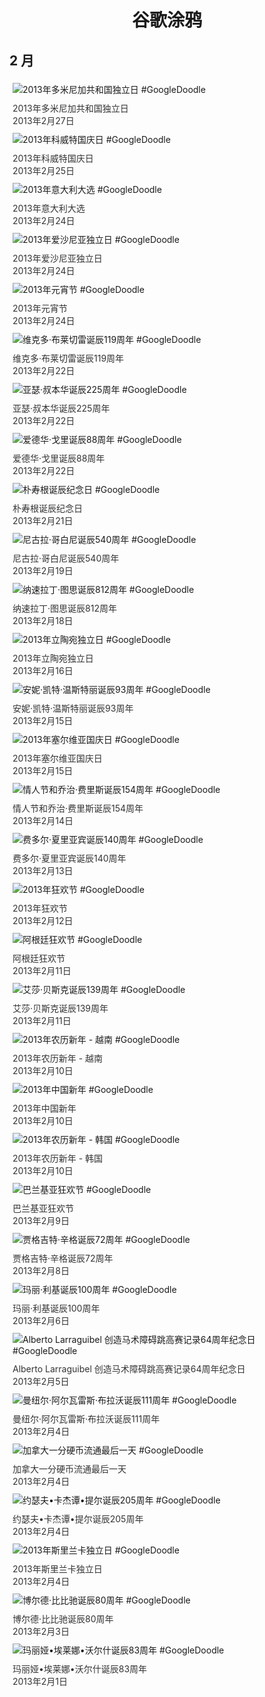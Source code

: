 
<h1 align="center"> 谷歌涂鸦 </h1>




## 2 月

<div class="image">


<img src="https://lh3.googleusercontent.com/GB9rpZO_6AyTGCe0tFpmbiLVyEY3_ILhvZueqNQUwgf1ply-OchCm6cRaQcZe5WkjaTCZBg-ZJFSP3DX46jE4M7jg51soW-QZVh6Xtc" alt="2013年多米尼加共和国独立日 #GoogleDoodle" style="margin: 5px"/>
<div class="info" style="font-size: 14px; color:#333333; margin:5px"><div class="title">2013年多米尼加共和国独立日</div><div class="date">2013年2月27日</div></div>

<img src="https://lh3.googleusercontent.com/NkxvYEFlcI87X9_wnAjm8FrvEonCEVxAZXfY6SCHw2hLXWYm74p5MR84V6rcvrOSH6lp8ZgJC_e64rMkySGCnvjipXQGO7XA7qV7UUI7" alt="2013年科威特国庆日 #GoogleDoodle" style="margin: 5px"/>
<div class="info" style="font-size: 14px; color:#333333; margin:5px"><div class="title">2013年科威特国庆日</div><div class="date">2013年2月25日</div></div>

<img src="https://lh3.googleusercontent.com/cudranOXMt5kO83VsQngHKfJPHSP80IdkciIWRkk_4rH5nAjKBsygEgzK-Ivm_hUY1SYoI1HUYhD04iY76jy3DbWfUh3wTvNtuG5Ns8W" alt="2013年意大利大选 #GoogleDoodle" style="margin: 5px"/>
<div class="info" style="font-size: 14px; color:#333333; margin:5px"><div class="title">2013年意大利大选</div><div class="date">2013年2月24日</div></div>

<img src="https://lh3.googleusercontent.com/9QxMLhQVSwjOOS-N4J12WfSog8tRuqlkHSAEeu-GPP0L3ZeLj7UNpvg9mAoZbGttX078wSA9go2i75cg7amIh1mR7738RLSWAseHNhGk" alt="2013年爱沙尼亚独立日 #GoogleDoodle" style="margin: 5px"/>
<div class="info" style="font-size: 14px; color:#333333; margin:5px"><div class="title">2013年爱沙尼亚独立日</div><div class="date">2013年2月24日</div></div>

<img src="https://lh3.googleusercontent.com/wkOyl61hsC6iKCmrvaC3GeVAJpW73akbO7FochPFQLZrgV1M5g9tr6LxRVvaBxsD30ctnh_-kMB3eK6Jdmanw44ni4mWoBdtuynLAHw" alt="2013年元宵节 #GoogleDoodle" style="margin: 5px"/>
<div class="info" style="font-size: 14px; color:#333333; margin:5px"><div class="title">2013年元宵节</div><div class="date">2013年2月24日</div></div>

<img src="https://lh3.googleusercontent.com/68Wr20GfQawj8Pp_ikI8CLtATzRrx57JxwTCtR_kY4pMw075Hi36Pz1kq1wkFrES_JHyx7tCi9L3nptoMPJORjxaokBHRNIJ2OYYIe-j" alt="维克多·布莱切雷诞辰119周年 #GoogleDoodle" style="margin: 5px"/>
<div class="info" style="font-size: 14px; color:#333333; margin:5px"><div class="title">维克多·布莱切雷诞辰119周年</div><div class="date">2013年2月22日</div></div>

<img src="https://lh3.googleusercontent.com/79h8R-_CsG5zYv56pOwOswPjvwZq_bOOTQbK3l1TaQcxiajOsctd4yjK4QjouG3ASBiHT_jOWx2GazowuxYzAoarWskWbyxH9dfYwTh4" alt="亚瑟·叔本华诞辰225周年 #GoogleDoodle" style="margin: 5px"/>
<div class="info" style="font-size: 14px; color:#333333; margin:5px"><div class="title">亚瑟·叔本华诞辰225周年</div><div class="date">2013年2月22日</div></div>

<img src="https://lh3.googleusercontent.com/uWPgRZUn7iyy2JRl-nYglH4RaGHwtFEFo6su6HhVLjTPLoSNxPZTTVU2FK9r0T1Frr891ExIvnFFtU8ITlNqFdk1MTqkKExKWn2fT0s" alt="爱德华·戈里诞辰88周年 #GoogleDoodle" style="margin: 5px"/>
<div class="info" style="font-size: 14px; color:#333333; margin:5px"><div class="title">爱德华·戈里诞辰88周年</div><div class="date">2013年2月22日</div></div>

<img src="https://lh3.googleusercontent.com/kyirHnFRLhp5dFnUlk1PMXpwe8YJemQna7qPvoIMhQ-z19J5PpXk-eIWhokd-27QGr1ec3Ql1t_SkWUuNFUIbUJ8y-90GUC41wjxITWd" alt="朴寿根诞辰纪念日 #GoogleDoodle" style="margin: 5px"/>
<div class="info" style="font-size: 14px; color:#333333; margin:5px"><div class="title">朴寿根诞辰纪念日</div><div class="date">2013年2月21日</div></div>

<img src="https://lh3.googleusercontent.com/wk3TWpL3Setg5Ks23qjvWWnFoBXctF2Hb-XQ9udSIWbZsL6C9ruvkbStn75ByLkgLyHiHWaFo9z9b7bARCsLh8xeQeGQwiyI62cd1OJT" alt="尼古拉·哥白尼诞辰540周年 #GoogleDoodle" style="margin: 5px"/>
<div class="info" style="font-size: 14px; color:#333333; margin:5px"><div class="title">尼古拉·哥白尼诞辰540周年</div><div class="date">2013年2月19日</div></div>

<img src="https://lh3.googleusercontent.com/HXyZFjiX50cvfHpDjp7j4kdZDuPntiSQ3UFwpOm7spC0wVeuAZgKd6mPHLJePXaV_mhoxbWMfvk5O1TwS9UrJLxpqUIzMab5ZQPB4zs" alt="纳速拉丁·图思诞辰812周年 #GoogleDoodle" style="margin: 5px"/>
<div class="info" style="font-size: 14px; color:#333333; margin:5px"><div class="title">纳速拉丁·图思诞辰812周年</div><div class="date">2013年2月18日</div></div>

<img src="https://lh3.googleusercontent.com/UXurVoUZU-3RZUbwMZRVPyn9mFmOYmG2s7Pbr-tgRU5rYTux2va9SnyUHgrgzFDdHXCzIWX4AuWsPWUU8n3Me1_6pyR2h-eKnbjKPCFc" alt="2013年立陶宛独立日 #GoogleDoodle" style="margin: 5px"/>
<div class="info" style="font-size: 14px; color:#333333; margin:5px"><div class="title">2013年立陶宛独立日</div><div class="date">2013年2月16日</div></div>

<img src="https://lh3.googleusercontent.com/MmFIQIQUN5Kofu2Snuawz9610sO5Y4i1DkRWVTsqi_mmHujpI5tFl_5BMVYEz5hvaI677Dl1LQSMVQCZJ9jB0DCm445MZVO4ajPDGaw" alt="安妮·凯特·温斯特丽诞辰93周年 #GoogleDoodle" style="margin: 5px"/>
<div class="info" style="font-size: 14px; color:#333333; margin:5px"><div class="title">安妮·凯特·温斯特丽诞辰93周年</div><div class="date">2013年2月15日</div></div>

<img src="https://lh3.googleusercontent.com/rgYuX7W06SDRzxXdp6yDFn-s251YlXYdEx1CzjodiYClVcRRt-8_lH69U-vomDt2YMGB6seZJdOTNc_kyrYn3_6vHScjKvB25xJq8z1M" alt="2013年塞尔维亚国庆日 #GoogleDoodle" style="margin: 5px"/>
<div class="info" style="font-size: 14px; color:#333333; margin:5px"><div class="title">2013年塞尔维亚国庆日</div><div class="date">2013年2月15日</div></div>

<img src="https://lh3.googleusercontent.com/8ybpPKg70NalcnVWrKPaL-K2UL400ecuQzwzrRgxY_PupUwpi2tXihXy7e1OIFpPdXyGYnXfPpNDucBYFM9C1dMPF6EYHHpFjgKKMhE" alt="情人节和乔治·费里斯诞辰154周年 #GoogleDoodle" style="margin: 5px"/>
<div class="info" style="font-size: 14px; color:#333333; margin:5px"><div class="title">情人节和乔治·费里斯诞辰154周年</div><div class="date">2013年2月14日</div></div>

<img src="https://lh3.googleusercontent.com/EPWCGu1Mf9s6iRuE1-rgkTO6kXNP98yva53iNjTKMQGDdbbf9vwkXbw9jv1efuFiKyq_uMg618w0oVEcajTSzZw9DAZwbFEsav3Y-e_S" alt="费多尔·夏里亚宾诞辰140周年 #GoogleDoodle" style="margin: 5px"/>
<div class="info" style="font-size: 14px; color:#333333; margin:5px"><div class="title">费多尔·夏里亚宾诞辰140周年</div><div class="date">2013年2月13日</div></div>

<img src="https://lh3.googleusercontent.com/upjkBInG7G8OLvvrkq80Wsfe9JvIrSg9rg69X23RlCbdBkvqe2IV7AMBdUYlfcG4x0GISKYv9RzbUzXfUxu3jibDRHH7geM4t-7EOB0T" alt="2013年狂欢节 #GoogleDoodle" style="margin: 5px"/>
<div class="info" style="font-size: 14px; color:#333333; margin:5px"><div class="title">2013年狂欢节</div><div class="date">2013年2月12日</div></div>

<img src="https://lh3.googleusercontent.com/av9ahLLLG8k-tXFValpGDNrT3CIRsDnewXQ678QR4rA9eplYbf8Mnr1kck-kQ8G1obCUaAZL-BrkfAED7i68jsCdEzvlT8pnJ4HqqI-I" alt="阿根廷狂欢节 #GoogleDoodle" style="margin: 5px"/>
<div class="info" style="font-size: 14px; color:#333333; margin:5px"><div class="title">阿根廷狂欢节</div><div class="date">2013年2月11日</div></div>

<img src="https://lh3.googleusercontent.com/8p6sEBJNv9073rJGWxLug7MjhfdR4c0twOlZNz7Xdnvy4VP4HouGIqZaJ-teqJMFeui5E4YB2tRsFFiHrn-MH-g_Z116x9I9WdGS7YRu" alt="艾莎·贝斯克诞辰139周年 #GoogleDoodle" style="margin: 5px"/>
<div class="info" style="font-size: 14px; color:#333333; margin:5px"><div class="title">艾莎·贝斯克诞辰139周年</div><div class="date">2013年2月11日</div></div>

<img src="https://lh3.googleusercontent.com/G5NgExKOKFdbru6RnpxvFT5KPg0-Euu805whrmmtgSp225DqksZMyuyn1fsrPTnY0rCd4aH1Fj-SYwI5WDzD2-dqfb5Vc7lKFcWVw2w" alt="2013年农历新年 - 越南 #GoogleDoodle" style="margin: 5px"/>
<div class="info" style="font-size: 14px; color:#333333; margin:5px"><div class="title">2013年农历新年 - 越南</div><div class="date">2013年2月10日</div></div>

<img src="https://lh3.googleusercontent.com/V761IgzP5hS1rGne8Q3e32sknnZV6vXpOqbw1ayQomBCMYkF0euaYD-c2sn568iiccWLd_9a5Ivp5PlV5e9IOYrOB3fgboJeBZwYcckF" alt="2013年中国新年 #GoogleDoodle" style="margin: 5px"/>
<div class="info" style="font-size: 14px; color:#333333; margin:5px"><div class="title">2013年中国新年</div><div class="date">2013年2月10日</div></div>

<img src="https://lh3.googleusercontent.com/ofnVZWf6uYOpU30bPY8PGF5kJcgE3E1zvykP6O5Gv5iGl2CPjOtGhTD-fJUNs_3tuNNSpfuETXq9gEkT-PPIZExiiJsFByEhqnMAwb0" alt="2013年农历新年 - 韩国 #GoogleDoodle" style="margin: 5px"/>
<div class="info" style="font-size: 14px; color:#333333; margin:5px"><div class="title">2013年农历新年 - 韩国</div><div class="date">2013年2月10日</div></div>

<img src="https://lh3.googleusercontent.com/GwNbNeVgcgi50wMHqV2cp-EvWQtKouNDr10Iyk-vRGKmeRAKg7K0VY67H_EgY82Z5o5FVBMUSZx67RXqoOp8XakJJn13vruuW0UwRX1O-A" alt="巴兰基亚狂欢节 #GoogleDoodle" style="margin: 5px"/>
<div class="info" style="font-size: 14px; color:#333333; margin:5px"><div class="title">巴兰基亚狂欢节</div><div class="date">2013年2月9日</div></div>

<img src="https://lh3.googleusercontent.com/fWH_NT7S9yrdKaM62rPuhtKCi4WX_KGYHYMIXzJiQKFrq4QezHxFZRC2PRtGpmtCNbZev7ErgK99AMejb5hJX1vCvNDgVQBovmd8aAbJOw" alt="贾格吉特·辛格诞辰72周年 #GoogleDoodle" style="margin: 5px"/>
<div class="info" style="font-size: 14px; color:#333333; margin:5px"><div class="title">贾格吉特·辛格诞辰72周年</div><div class="date">2013年2月8日</div></div>

<img src="https://lh3.googleusercontent.com/5XfItahJSuLhgQB5OyWsiCmqmlkMokXoYC8FVwoYzyHpF-ufAA7OyqNWB9gltIlbXy0q6hAT1lkxR44sW0pm475AYhrayQyUqz1ilPtz" alt="玛丽·利基诞辰100周年 #GoogleDoodle" style="margin: 5px"/>
<div class="info" style="font-size: 14px; color:#333333; margin:5px"><div class="title">玛丽·利基诞辰100周年</div><div class="date">2013年2月6日</div></div>

<img src="https://lh3.googleusercontent.com/o4I4rzoR0rQ7MXGF9W16D4FkgevWVAtUJdmdJDjfS5k_a08qjhDXuKK1i7b8UqQXCefHMdPrWCzVDOPQTWFFrGG4gHhA1YlEYrxgReCxrg" alt="Alberto Larraguibel 创造马术障碍跳高赛记录64周年纪念日 #GoogleDoodle" style="margin: 5px"/>
<div class="info" style="font-size: 14px; color:#333333; margin:5px"><div class="title">Alberto Larraguibel 创造马术障碍跳高赛记录64周年纪念日</div><div class="date">2013年2月5日</div></div>

<img src="https://lh3.googleusercontent.com/o439zy8voViHsfGSVbjrP2VdCD0NhFiFBq4cHyFRBb3repZhsLWNYiSNj7PTfGg58OaRGnboTgZsMhAdsosrD4p4PjGmmMSgDQfhkfa0" alt="曼纽尔·阿尔瓦雷斯·布拉沃诞辰111周年 #GoogleDoodle" style="margin: 5px"/>
<div class="info" style="font-size: 14px; color:#333333; margin:5px"><div class="title">曼纽尔·阿尔瓦雷斯·布拉沃诞辰111周年</div><div class="date">2013年2月4日</div></div>

<img src="https://lh3.googleusercontent.com/ZBisGLXLU5MUGZx5zL-6CfqJhmCDBHeEGYbndTz2DxyIRGgRbfJP-2LQIt5w-WwgbZwn3VMv_Df1GGMtDKm3pkKiORGpwJJwUe-AuBgdWg" alt="加拿大一分硬币流通最后一天 #GoogleDoodle" style="margin: 5px"/>
<div class="info" style="font-size: 14px; color:#333333; margin:5px"><div class="title">加拿大一分硬币流通最后一天</div><div class="date">2013年2月4日</div></div>

<img src="https://lh3.googleusercontent.com/QpNUNmNGeDWs_C4xBsdn3YeJK4juLg3POiCq_sJwHiELk1-Syg-HAgPIwH_bKChqFK7LTQYBqsHQrzTYDG4k0_sy-uJv75Anibp37d1P" alt="约瑟夫•卡杰谭•提尔诞辰205周年 #GoogleDoodle" style="margin: 5px"/>
<div class="info" style="font-size: 14px; color:#333333; margin:5px"><div class="title">约瑟夫•卡杰谭•提尔诞辰205周年</div><div class="date">2013年2月4日</div></div>

<img src="https://lh3.googleusercontent.com/DhvswCaTF5L8ZpfLz2xP6aEkAYfDQRYFBAg-k6vynpMKC91nxujLzEk-27ggzHN_GHypsXlv5_eL3lZPGgV6gFhcvICdWK30XxFuGl0s" alt="2013年斯里兰卡独立日 #GoogleDoodle" style="margin: 5px"/>
<div class="info" style="font-size: 14px; color:#333333; margin:5px"><div class="title">2013年斯里兰卡独立日</div><div class="date">2013年2月4日</div></div>

<img src="https://lh3.googleusercontent.com/5RprIZlYI2O_VE4F7hIszvkMV1OvsrSL7CxuGX0ZoBAEN9yBrRHHmmU_AetJxetz90KmQMaMBjF-NmOvE0sdf8Z5WGyI5EWOR_z8rfTM" alt="博尔德·比比驰诞辰80周年 #GoogleDoodle" style="margin: 5px"/>
<div class="info" style="font-size: 14px; color:#333333; margin:5px"><div class="title">博尔德·比比驰诞辰80周年</div><div class="date">2013年2月3日</div></div>

<img src="https://lh3.googleusercontent.com/YQKyU3ExZxtRtW4XRfy3TeD4yHMZdVQBSEv9dcHcQX8g9cIEDBYrqm5TO1e83zZtQNcRb4CT0u6Q2w6q-L1PFLs0HjUdCgtl6HeDd3w" alt="玛丽娅•埃莱娜•沃尔什诞辰83周年 #GoogleDoodle" style="margin: 5px"/>
<div class="info" style="font-size: 14px; color:#333333; margin:5px"><div class="title">玛丽娅•埃莱娜•沃尔什诞辰83周年</div><div class="date">2013年2月1日</div></div>

</div>








